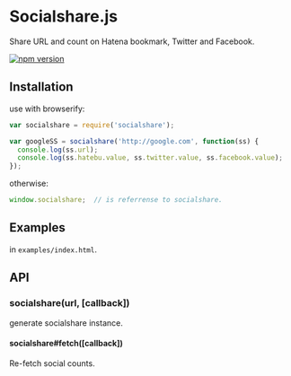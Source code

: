 # Socialshare.js

Share URL and count on Hatena bookmark, Twitter and Facebook.

[![npm version](https://badge.fury.io/js/socialshare.svg)](http://badge.fury.io/js/socialshare)

## Installation

use with browserify:

```javascript
var socialshare = require('socialshare');

var googleSS = socialshare('http://google.com', function(ss) {
  console.log(ss.url);
  console.log(ss.hatebu.value, ss.twitter.value, ss.facebook.value);
});
```

otherwise:

```javascript
window.socialshare;  // is referrense to socialshare.
```

## Examples

in `examples/index.html`.

## API

### socialshare(url, [callback])

generate socialshare instance.

#### socialshare#fetch([callback])

Re-fetch social counts.  
